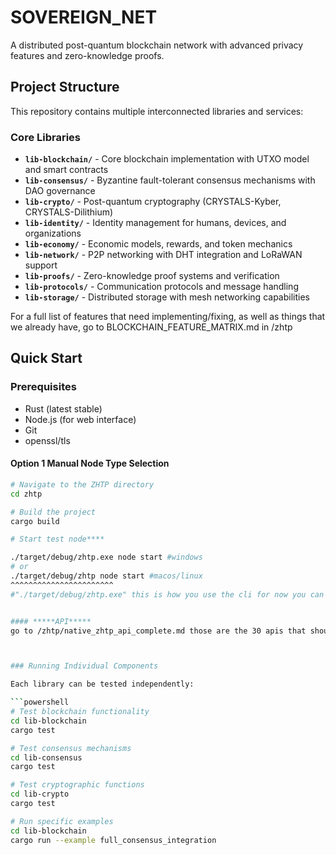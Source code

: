 # SOVEREIGN_NET

A distributed post-quantum blockchain network with advanced privacy features and zero-knowledge proofs.

## Project Structure

This repository contains multiple interconnected libraries and services:

### Core Libraries
- **`lib-blockchain/`** - Core blockchain implementation with UTXO model and smart contracts
- **`lib-consensus/`** - Byzantine fault-tolerant consensus mechanisms with DAO governance
- **`lib-crypto/`** - Post-quantum cryptography (CRYSTALS-Kyber, CRYSTALS-Dilithium)
- **`lib-identity/`** - Identity management for humans, devices, and organizations
- **`lib-economy/`** - Economic models, rewards, and token mechanics
- **`lib-network/`** - P2P networking with DHT integration and LoRaWAN support
- **`lib-proofs/`** - Zero-knowledge proof systems and verification
- **`lib-protocols/`** - Communication protocols and message handling
- **`lib-storage/`** - Distributed storage with mesh networking capabilities

For a full list of features that need implementing/fixing, as well as things that we already have,
go to BLOCKCHAIN_FEATURE_MATRIX.md in /zhtp

## Quick Start

### Prerequisites
- Rust (latest stable)
- Node.js (for web interface)
- Git
- openssl/tls

#### Option 1 Manual Node Type Selection
```bash
# Navigate to the ZHTP directory
cd zhtp

# Build the project
cargo build 

# Start test node****

./target/debug/zhtp.exe node start #windows
# or
./target/debug/zhtp node start #macos/linux
^^^^^^^^^^^^^^^^^^^^^^^
#"./target/debug/zhtp.exe" this is how you use the cli for now you can use --help to see the current commands.


#### *****API*****
go to /zhtp/native_zhtp_api_complete.md those are the 30 apis that should work right now.



### Running Individual Components

Each library can be tested independently:

```powershell
# Test blockchain functionality
cd lib-blockchain
cargo test

# Test consensus mechanisms
cd lib-consensus  
cargo test

# Test cryptographic functions
cd lib-crypto
cargo test

# Run specific examples
cd lib-blockchain
cargo run --example full_consensus_integration
```